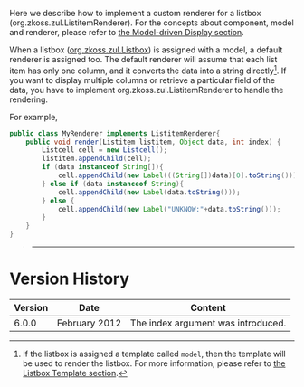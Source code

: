 Here we describe how to implement a custom renderer for a listbox
(<javadoc type="interface">org.zkoss.zul.ListitemRenderer</javadoc>).
For the concepts about component, model and renderer, please refer to
[the Model-driven Display section]({{site.baseurl}}/zk_dev_ref/mvc/model/list_model#Model-driven_Display).

When a listbox ([org.zkoss.zul.Listbox](https://www.zkoss.org/javadoc/latest/zk/org/zkoss/zul/Listbox.html)) is assigned
with a model, a default renderer is assigned too. The default renderer
will assume that each list item has only one column, and it converts the
data into a string directly[^1]. If you want to display multiple columns
or retrieve a particular field of the data, you have to implement
<javadoc type="interface">org.zkoss.zul.ListitemRenderer</javadoc> to
handle the rendering.

For example,

```java
public class MyRenderer implements ListitemRenderer{
    public void render(Listitem listitem, Object data, int index) {
        Listcell cell = new Listcell();
        listitem.appendChild(cell);
        if (data instanceof String[]){
            cell.appendChild(new Label(((String[])data)[0].toString()));
        } else if (data instanceof String){
            cell.appendChild(new Label(data.toString()));
        } else {
            cell.appendChild(new Label("UNKNOW:"+data.toString()));
        }
    }
}
```

> ------------------------------------------------------------------------
>
> <references/>

# Version History

| Version | Date          | Content                            |
|---------|---------------|------------------------------------|
| 6.0.0   | February 2012 | The index argument was introduced. |

[^1]: If the listbox is assigned a template called `model`, then the
    template will be used to render the listbox. For more information,
    please refer to [the Listbox Template section]({{site.baseurl}}/zk_dev_ref/mvc/view/template/listbox_template).
